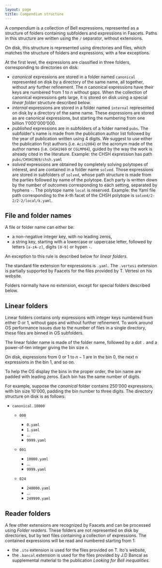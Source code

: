 ```yaml
---
layout: page
title: Compendium structure
---
```


A *compendium* is a collection of Bell expressions, represented as a
structure of folders containing subfolders and expressions in Faacets.
Paths in this structure are written using the `/` separator, without
extensions.

On disk, this structure is represented using directories and files,
which matches the structure of folders and expressions, with a few
exceptions.

At the first level, the expressions are classified in three folders,
corresponding to directories on disk:

-   *canonical* expressions are stored in a folder named `canonical`
    represented on disk by a directory of the same name, all together,
    without any further refinement. The $n$ canonical expressions have
    their keys are numbered from 1 to $n$ without gaps. When the
    collection of canonical expressions gets large, it is stored on disk
    using a special *linear folder* structure described below.
-   *internal* expressions are stored in a folder named `internal`
    represented on disk by a directory of the same name. These
    expressions are stored as are canonical expressions, but starting
    the numbering from one billion 1'000'000'000.
-   *published* expressions are in subfolders of a folder named `pubs`.
    The subfolder's name is made from the publication author list
    followed by the year of publication written using 4 digits. We
    suggest to use either the publication first authors (i.e.
    `Acin2004`) or the acronym made of the author names (i.e. `CHSH1969`
    or `CGLMP04`), guided by the way the work is already cited in the
    literature. Example: the CHSH expression has path
    `pubs/CHSH1969/chsh.yaml`
-   *solved* expressions are obtained by completely solving polytopes of
    interest, and are contained in a folder name `solved`. Those
    expressions are stored in subfolders of `solved`, whose path
    structure is made from the parties followed by name of the polytope.
    Each party is written down by the number of outcomes corresponding
    to each setting, separated by hyphens `-`. The polytope name `local`
    is reserved. Example: the Yaml file path corresponding to the $k$-th
    facet of the CHSH polytope is `solved/2-2/2-2/local/k.yaml`.

File and folder names
---------------------

A file or folder name can either be:

-   a non-negative integer key, with no leading zeros,
-   a string key, starting with a lowercase or uppercase letter,
    followed by letters `[a-zA-z]`, digits `[0-9]` or hypen `-`.

An exception to this rule is described below for *linear folders*.

The standard file extension for expressions is `.yaml`. The `.vertesi`
extension is partially supported by Faacets for the files provided by T.
Vértesi on his website.

Folders normally have no extension, except for special folders described
below.

Linear folders
--------------

Linear folders contains only expressions with integer keys numbered from
either 0 or 1, without gaps and without further refinement. To work
around OS performance issues due to the number of files in a single
directory, these files are binned in OS subfolders.

The linear folder name is made of the folder name, followed by a dot `.`
and a power-of-ten integer giving the bin size $n$.

On disk, expressions from $0$ or $1$ to $n-1$ are in the bin 0, the next
n expressions in the bin 1, and so on.

To help the OS display the bins in the proper order, the bin name are
padded with leading zeros. Each bin has the same number of digits.

For example, suppose the *canonical* folder contains 250'000
expressions, with bin size 10'000, padding the bin number to three
digits. The directory structure on disk is as follows:

-   `canonical.10000`

    -   `000`

        -   `0.yaml`
        -   `1.yaml`
        -   ...
        -   `9999.yaml`

    -   `001`

        -   `10000.yaml`
        -   ...
        -   `9999.yaml`

    -   `024`

        -   `240000.yaml`
        -   ...
        -   `249999.yaml`

Reader folders
--------------

A few other extensions are recognized by Faacets and can be processed
using *Folder readers*. These folders are not represented on disk by
directories, but by text files containing a collection of expressions.
The contained expressions will be read and numbered starting from 1:

-   the `.ito` extension is used for the files provided on T. Ito's
    website,
-   the `.bancal` extension is used for the files provided by J.D Bancal
    as supplemental material to the publication *Looking for Bell
    inequalities*.

